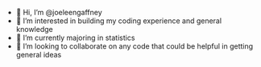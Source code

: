 - 👋 Hi, I’m @joeleengaffney
- 👀 I’m interested in building my coding experience and general knowledge
- 🌱 I’m currently majoring in statistics
- 💞️ I’m looking to collaborate on any code that could be helpful in getting general ideas
